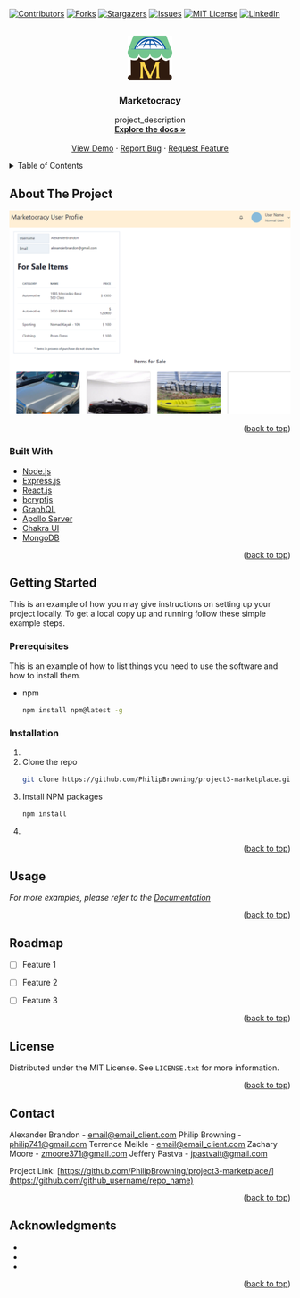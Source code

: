 <div id="top"></div>

[![Contributors][contributors-shield]][contributors-url]
[![Forks][forks-shield]][forks-url]
[![Stargazers][stars-shield]][stars-url]
[![Issues][issues-shield]][issues-url]
[![MIT License][license-shield]][license-url]
[![LinkedIn][linkedin-shield]][linkedin-url]



<!-- PROJECT LOGO -->
<br />
<div align="center">
  <a href="https://github.com/github_username/repo_name">
    <img src="images/logo.png" alt="Logo" width="80" height="80">
  </a>

<h3 align="center">Marketocracy</h3>

  <p align="center">
    project_description
    <br />
    <a href="https://github.com/PhilipBrowning/project3-marketplace/"><strong>Explore the docs »</strong></a>
    <br />
    <br />
    <a href="https://github.com/PhilipBrowning/project3-marketplace/">View Demo</a>
    ·
    <a href="https://github.com/PhilipBrowning/project3-marketplace/issues">Report Bug</a>
    ·
    <a href="https://github.com/PhilipBrowning/project3-marketplace/issues">Request Feature</a>
  </p>
</div>



<!-- TABLE OF CONTENTS -->
<details>
  <summary>Table of Contents</summary>
  <ol>
    <li>
      <a href="#about-the-project">About The Project</a>
      <ul>
        <li><a href="#built-with">Built With</a></li>
      </ul>
    </li>
    <li>
      <a href="#getting-started">Getting Started</a>
      <ul>
        <li><a href="#prerequisites">Prerequisites</a></li>
        <li><a href="#installation">Installation</a></li>
      </ul>
    </li>
    <li><a href="#usage">Usage</a></li>
    <li><a href="#roadmap">Roadmap</a></li>
    <li><a href="#license">License</a></li>
    <li><a href="#contact">Contact</a></li>
    <li><a href="#acknowledgments">Acknowledgments</a></li>
  </ol>
</details>



<!-- ABOUT THE PROJECT -->
## About The Project

[![Product Name Screen Shot][product-screenshot]](https://example.com)



<p align="right">(<a href="#top">back to top</a>)</p>



### Built With

* [Node.js](https://nodejs.org/en/)
* [Express.js](https://expressjs.com/)
* [React.js](https://reactjs.org/)
* [bcryptjs](https://www.npmjs.com/package/bcryptjs)
* [GraphQL](https://graphql.org/)
* [Apollo Server](https://www.apollographql.com/docs/)
* [Chakra UI](https://chakra-ui.com/)
* [MongoDB](https://www.mongodb.com/)


<p align="right">(<a href="#top">back to top</a>)</p>



<!-- GETTING STARTED -->
## Getting Started

This is an example of how you may give instructions on setting up your project locally.
To get a local copy up and running follow these simple example steps.

### Prerequisites

This is an example of how to list things you need to use the software and how to install them.
* npm
  ```sh
  npm install npm@latest -g
  ```

### Installation

1. 
2. Clone the repo
   ```sh
   git clone https://github.com/PhilipBrowning/project3-marketplace.git
   ```
3. Install NPM packages
   ```sh
   npm install
   ```
4. 

<p align="right">(<a href="#top">back to top</a>)</p>



<!-- USAGE EXAMPLES -->
## Usage



_For more examples, please refer to the [Documentation](https://example.com)_

<p align="right">(<a href="#top">back to top</a>)</p>



<!-- ROADMAP -->
## Roadmap

- [ ] Feature 1
- [ ] Feature 2
- [ ] Feature 3


<p align="right">(<a href="#top">back to top</a>)</p>


<!-- LICENSE -->
## License

Distributed under the MIT License. See `LICENSE.txt` for more information.

<p align="right">(<a href="#top">back to top</a>)</p>



<!-- CONTACT -->
## Contact

Alexander Brandon - email@email_client.com
Philip Browning - philip741@gmail.com
Terrence Meikle  - email@email_client.com
Zachary Moore  - zmoore371@gmail.com
Jeffery Pastva  - jpastvait@gmail.com

Project Link: [https://github.com/PhilipBrowning/project3-marketplace/](https://github.com/github_username/repo_name)

<p align="right">(<a href="#top">back to top</a>)</p>



<!-- ACKNOWLEDGMENTS -->
## Acknowledgments

* []()
* []()
* []()

<p align="right">(<a href="#top">back to top</a>)</p>



<!-- MARKDOWN LINKS & IMAGES -->
<!-- https://www.markdownguide.org/basic-syntax/#reference-style-links -->
[contributors-shield]: https://img.shields.io/github/contributors/PhilipBrowning/project3-marketplace.svg?style=for-the-badge
[contributors-url]: https://github.com/PhilipBrowning/project3-marketplace/graphs/contributors
[forks-shield]: https://img.shields.io/github/forks/PhilipBrowning/project3-marketplace.svg?style=for-the-badge
[forks-url]: https://github.com/PhilipBrowning/project3-marketplace/network/members
[stars-shield]: https://img.shields.io/github/stars/PhilipBrowning/project3-marketplace.svg?style=for-the-badge
[stars-url]: https://github.com/PhilipBrowning/project3-marketplace/stargazers
[issues-shield]: https://img.shields.io/github/issues/PhilipBrowning/project3-marketplace.svg?style=for-the-badge
[issues-url]: https://github.com/PhilipBrowning/project3-marketplace/issues
[license-shield]: https://img.shields.io/github/license/PhilipBrowning/project3-marketplace.svg?style=for-the-badge
[license-url]: https://github.com/PhilipBrowning/project3-marketplace/blob/master/LICENSE.txt
[linkedin-shield]: https://img.shields.io/badge/-LinkedIn-black.svg?style=for-the-badge&logo=linkedin&colorB=555
[linkedin-url]: https://linkedin.com/in/linkedin_username
[product-screenshot]: images/screenshot.png
